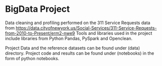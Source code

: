 # BigData Project

Data cleaning and profiling performed on the 311 Service Requests data from https://data.cityofnewyork.us/Social-Services/311-Service-Requests-from-2010-to-Present/erm2-nwe9
Tools and libraries used in the project include libraries from Python Pandas, PySpark and Openclean.

Project Data and the reference datasets can be found under (data) directory.
Project code and results can be found under (notebooks) in the form of python notebooks.
